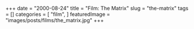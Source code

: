 +++
date = "2000-08-24"
title = "Film: The Matrix"
slug = "the-matrix"
tags = []
categories = [
    "film",
]
featuredImage = "images/posts/films/the_matrix.jpg"
+++

